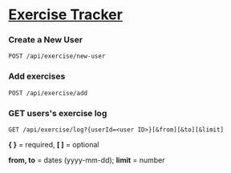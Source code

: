 # [Exercise Tracker](https://www.freecodecamp.org/learn/apis-and-microservices/apis-and-microservices-projects/exercise-tracker)

### Create a New User

`POST /api/exercise/new-user`

### Add exercises

`POST /api/exercise/add`

### GET users's exercise log

`GET /api/exercise/log?{userId=<user ID>}[&from][&to][&limit]`

**{ }** = required, **[ ]** = optional

**from, to** = dates (yyyy-mm-dd); **limit** = number
